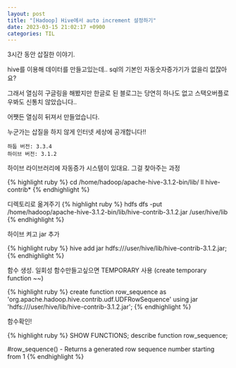 ```yaml
---
layout: post
title: "[Hadoop] Hive에서 auto increment 설정하기"
date: 2023-03-15 21:02:17 +0900
categories: TIL
---
```


3시간 동안 삽질한 이야기.

hive를 이용해 데이터를 만들고있는데.. sql의 기본인 자동숫자증가기가 없을리 없잖아요?

그래서 열심히 구글링을 해봤지만 한글로 된 블로그는 당연히 하나도 없고 스택오버플로우봐도 신통치 않았습니다..

어쨋든 열심히 뒤져서 만들었습니다.

누군가는 삽질을 하지 않게 인터넷 세상에 공개합니다!!

```
하둡 버전: 3.3.4
하이브 버전: 3.1.2
```

하이브 라이브러리에 자동증가 시스템이 있대요. 그걸 찾아주는 과정

{% highlight ruby %}
cd /home/hadoop/apache-hive-3.1.2-bin/lib/
ll hive-contrib\*
{% endhighlight %}

디렉토리로 옮겨주기
{% highlight ruby %}
hdfs dfs -put /home/hadoop/apache-hive-3.1.2-bin/lib/hive-contrib-3.1.2.jar /user/hive/lib
{% endhighlight %}

하이브 켜고 jar 추가

{% highlight ruby %}
hive
add jar hdfs:///user/hive/lib/hive-contrib-3.1.2.jar;
{% endhighlight %}

함수 생성. 일회성 함수만들고싶으면 TEMPORARY 사용
(create temporary function ~~)

{% highlight ruby %}
create function row_sequence as 'org.apache.hadoop.hive.contrib.udf.UDFRowSequence'
using jar 'hdfs:///user/hive/lib/hive-contrib-3.1.2.jar';
{% endhighlight %}

함수확인!

{% highlight ruby %}
SHOW FUNCTIONS;
describe function row_sequence;

#row_sequence() - Returns a generated row sequence number starting from 1
{% endhighlight %}
